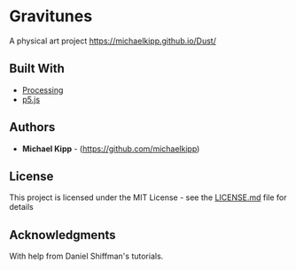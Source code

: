 # Gravitunes

A physical art project
https://michaelkipp.github.io/Dust/

## Built With

* [Processing](https://processing.org/)
* [p5.js](https://p5js.org/)

## Authors

* **Michael Kipp** - (https://github.com/michaelkipp)

## License

This project is licensed under the MIT License - see the [LICENSE.md](LICENSE.md) file for details

## Acknowledgments

With help from Daniel Shiffman's tutorials.
